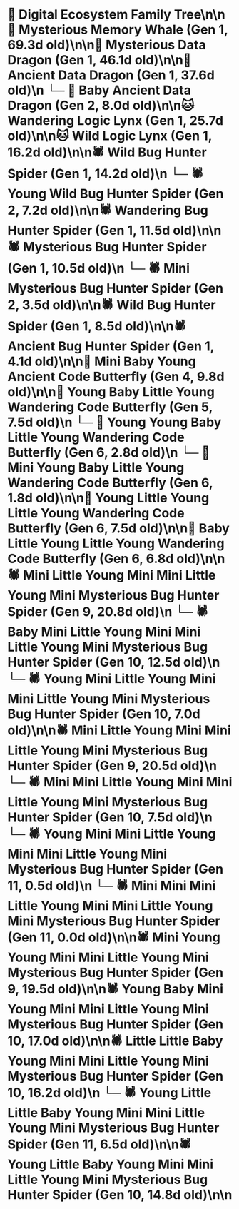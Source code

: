 # 🌳 Digital Ecosystem Family Tree\n\n🐋 Mysterious Memory Whale (Gen 1, 69.3d old)\n\n🐉 Mysterious Data Dragon (Gen 1, 46.1d old)\n\n🐉 Ancient Data Dragon (Gen 1, 37.6d old)\n  └─ 🐉 Baby Ancient Data Dragon (Gen 2, 8.0d old)\n\n🐱 Wandering Logic Lynx (Gen 1, 25.7d old)\n\n🐱 Wild Logic Lynx (Gen 1, 16.2d old)\n\n🕷️ Wild Bug Hunter Spider (Gen 1, 14.2d old)\n  └─ 🕷️ Young Wild Bug Hunter Spider (Gen 2, 7.2d old)\n\n🕷️ Wandering Bug Hunter Spider (Gen 1, 11.5d old)\n\n🕷️ Mysterious Bug Hunter Spider (Gen 1, 10.5d old)\n  └─ 🕷️ Mini Mysterious Bug Hunter Spider (Gen 2, 3.5d old)\n\n🕷️ Wild Bug Hunter Spider (Gen 1, 8.5d old)\n\n🕷️ Ancient Bug Hunter Spider (Gen 1, 4.1d old)\n\n🦋 Mini Baby Young Ancient Code Butterfly (Gen 4, 9.8d old)\n\n🦋 Young Baby Little Young Wandering Code Butterfly (Gen 5, 7.5d old)\n  └─ 🦋 Young Young Baby Little Young Wandering Code Butterfly (Gen 6, 2.8d old)\n  └─ 🦋 Mini Young Baby Little Young Wandering Code Butterfly (Gen 6, 1.8d old)\n\n🦋 Young Little Young Little Young Wandering Code Butterfly (Gen 6, 7.5d old)\n\n🦋 Baby Little Young Little Young Wandering Code Butterfly (Gen 6, 6.8d old)\n\n🕷️ Mini Little Young Mini Mini Little Young Mini Mysterious Bug Hunter Spider (Gen 9, 20.8d old)\n  └─ 🕷️ Baby Mini Little Young Mini Mini Little Young Mini Mysterious Bug Hunter Spider (Gen 10, 12.5d old)\n  └─ 🕷️ Young Mini Little Young Mini Mini Little Young Mini Mysterious Bug Hunter Spider (Gen 10, 7.0d old)\n\n🕷️ Mini Little Young Mini Mini Little Young Mini Mysterious Bug Hunter Spider (Gen 9, 20.5d old)\n  └─ 🕷️ Mini Mini Little Young Mini Mini Little Young Mini Mysterious Bug Hunter Spider (Gen 10, 7.5d old)\n    └─ 🕷️ Young Mini Mini Little Young Mini Mini Little Young Mini Mysterious Bug Hunter Spider (Gen 11, 0.5d old)\n    └─ 🕷️ Mini Mini Mini Little Young Mini Mini Little Young Mini Mysterious Bug Hunter Spider (Gen 11, 0.0d old)\n\n🕷️ Mini Young Young Mini Mini Little Young Mini Mysterious Bug Hunter Spider (Gen 9, 19.5d old)\n\n🕷️ Young Baby Mini Young Mini Mini Little Young Mini Mysterious Bug Hunter Spider (Gen 10, 17.0d old)\n\n🕷️ Little Little Baby Young Mini Mini Little Young Mini Mysterious Bug Hunter Spider (Gen 10, 16.2d old)\n  └─ 🕷️ Young Little Little Baby Young Mini Mini Little Young Mini Mysterious Bug Hunter Spider (Gen 11, 6.5d old)\n\n🕷️ Young Little Baby Young Mini Mini Little Young Mini Mysterious Bug Hunter Spider (Gen 10, 14.8d old)\n\n
